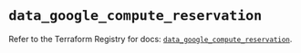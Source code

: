 # `data_google_compute_reservation`

Refer to the Terraform Registry for docs: [`data_google_compute_reservation`](https://registry.terraform.io/providers/hashicorp/google-beta/6.21.0/docs/data-sources/google_compute_reservation).
